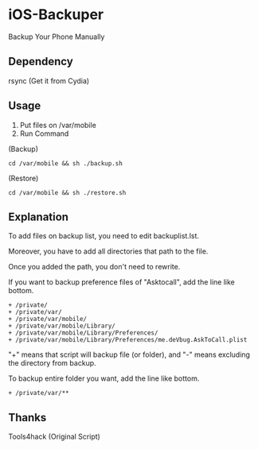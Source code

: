 # iOS-Backuper
Backup Your Phone Manually

## Dependency
rsync (Get it from Cydia)

## Usage
1. Put files on /var/mobile
2. Run Command

(Backup)
```
cd /var/mobile && sh ./backup.sh
```

(Restore)
```
cd /var/mobile && sh ./restore.sh
```

## Explanation
To add files on backup list, you need to edit backuplist.lst.

Moreover, you have to add all directories that path to the file.

Once you added the path, you don't need to rewrite. 


If you want to backup preference files of "Asktocall", add the line like bottom.
```
+ /private/
+ /private/var/
+ /private/var/mobile/
+ /private/var/mobile/Library/
+ /private/var/mobile/Library/Preferences/
+ /private/var/mobile/Library/Preferences/me.deVbug.AskToCall.plist
```

"+" means that script will backup file (or folder), and "-" means excluding the directory from backup.


To backup entire folder you want, add the line like bottom.
```
+ /private/var/**
```

## Thanks
Tools4hack (Original Script)
